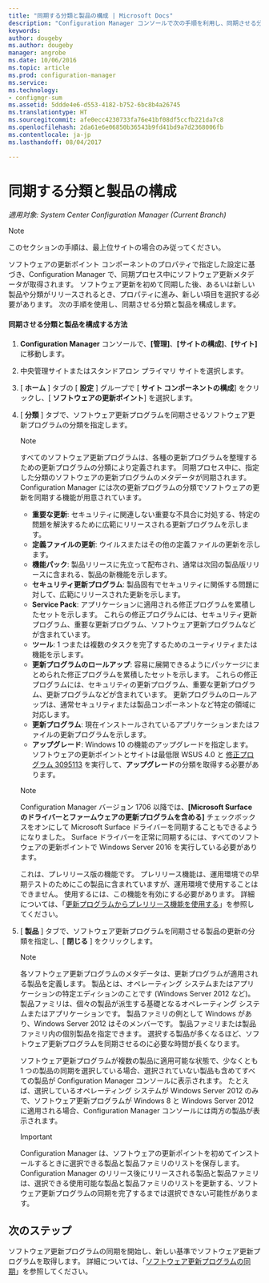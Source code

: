```yaml
---
title: "同期する分類と製品の構成 | Microsoft Docs"
description: "Configuration Manager コンソールで次の手順を利用し、同期させる分類と製品を構成します。"
keywords: 
author: dougeby
ms.author: dougeby
manager: angrobe
ms.date: 10/06/2016
ms.topic: article
ms.prod: configuration-manager
ms.service: 
ms.technology:
- configmgr-sum
ms.assetid: 5ddde4e6-d553-4182-b752-6bc8b4a26745
ms.translationtype: HT
ms.sourcegitcommit: afe0ecc4230733fa76e41bf08df5ccfb221da7c8
ms.openlocfilehash: 2da61e6e06850b36543b9fd41bd9a7d2368006fb
ms.contentlocale: ja-jp
ms.lasthandoff: 08/04/2017

---
```

#  <a name="configure-classifications-and-products-to-synchronize"></a>同期する分類と製品の構成  

*適用対象: System Center Configuration Manager (Current Branch)*


> [!NOTE]  
>  このセクションの手順は、最上位サイトの場合のみ従ってください。  

 ソフトウェアの更新ポイント コンポーネントのプロパティで指定した設定に基づき、Configuration Manager で、同期プロセス中にソフトウェア更新メタデータが取得されます。 ソフトウェア更新を初めて同期した後、あるいは新しい製品や分類がリリースされるとき、プロパティに進み、新しい項目を選択する必要があります。 次の手順を使用し、同期させる分類と製品を構成します。  

#### <a name="to-configure-classifications-and-products-to-synchronize"></a>同期させる分類と製品を構成する方法  

1.  **Configuration Manager** コンソールで、**[管理]**、**[サイトの構成]**、**[サイト]** に移動します。

2. 中央管理サイトまたはスタンドアロン プライマリ サイトを選択します。  

3.  [ **ホーム** ] タブの [ **設定** ] グループで [ **サイト コンポーネントの構成**] をクリックし、[ **ソフトウェアの更新ポイント**] を選択します。

4.  [ **分類** ] タブで、ソフトウェア更新プログラムを同期させるソフトウェア更新プログラムの分類を指定します。  

    > [!NOTE]  
    >  すべてのソフトウェア更新プログラムは、各種の更新プログラムを整理するための更新プログラムの分類により定義されます。 同期プロセス中に、指定した分類のソフトウェアの更新プログラムのメタデータが同期されます。 Configuration Manager には次の更新プログラムの分類でソフトウェアの更新を同期する機能が用意されています。  
    >   
    > - **重要な更新**: セキュリティに関連しない重要な不具合に対処する、特定の問題を解決するために広範にリリースされる更新プログラムを示します。  
    > - **定義ファイルの更新**: ウイルスまたはその他の定義ファイルの更新を示します。  
    > - **機能パック**: 製品リリースに先立って配布され、通常は次回の製品版リリースに含まれる、製品の新機能を示します。  
    > - **セキュリティ更新プログラム**: 製品固有でセキュリティに関係する問題に対して、広範にリリースされた更新を示します。  
    > - **Service Pack**: アプリケーションに適用される修正プログラムを累積したセットを示します。 これらの修正プログラムには、セキュリティ更新プログラム、重要な更新プログラム、ソフトウェア更新プログラムなどが含まれています。  
    > - **ツール**: 1 つまたは複数のタスクを完了するためのユーティリティまたは機能を示します。  
    > - **更新プログラムのロールアップ**: 容易に展開できるようにパッケージにまとめられた修正プログラムを累積したセットを示します。 これらの修正プログラムには、セキュリティの更新プログラム、重要な更新プログラム、更新プログラムなどが含まれています。 更新プログラムのロールアップは、通常セキュリティまたは製品コンポーネントなど特定の領域に対応します。  
    > - **更新プログラム**: 現在インストールされているアプリケーションまたはファイルの更新プログラムを示します。  
    > - **アップグレード**: Windows 10 の機能のアップグレードを指定します。 ソフトウェアの更新ポイントとサイトは最低限 WSUS 4.0 と [修正プログラム 3095113](https://support.microsoft.com/kb/3095113) を実行して、**アップグレード**の分類を取得する必要があります。    
    >       

    > [!NOTE]    
    > Configuration Manager バージョン 1706 以降では、**[Microsoft Surface のドライバーとファームウェアの更新プログラムを含める]** チェックボックスをオンにして Microsoft Surface ドライバーを同期することもできるようになりました。 Surface ドライバーを正常に同期するには、すべてのソフトウェアの更新ポイントで Windows Server 2016 を実行している必要があります。     
    >    
    > これは、プレリリース版の機能です。 プレリリース機能は、運用環境での早期テストのためにこの製品に含まれていますが、運用環境で使用することはできません。 使用するには、この機能を有効にする必要があります。 詳細については、「[更新プログラムからプレリリース機能を使用する](https://docs.microsoft.com/sccm/core/servers/manage/install-in-console-updates#bkmk_prerelease)」を参照してください。

5.  [ **製品** ] タブで、ソフトウェア更新プログラムを同期させる製品の更新の分類を指定し、[ **閉じる** ] をクリックします。  

    > [!NOTE]  
    >  各ソフトウェア更新プログラムのメタデータは、更新プログラムが適用される製品を定義します。 製品とは、オペレーティング システムまたはアプリケーションの特定エディションのことです (Windows Server 2012 など)。 製品ファミリは、個々の製品が派生する基礎となるオペレーティング システムまたはアプリケーションです。 製品ファミリの例として Windows があり、Windows Server 2012 はそのメンバーです。 製品ファミリまたは製品ファミリ内の個別製品を指定できます。 選択する製品が多くなるほど、ソフトウェア更新プログラムを同期させるのに必要な時間が長くなります。  
    >   
    >  ソフトウェア更新プログラムが複数の製品に適用可能な状態で、少なくとも 1 つの製品の同期を選択している場合、選択されていない製品も含めてすべての製品が Configuration Manager コンソールに表示されます。 たとえば、選択しているオペレーティング システムが Windows Server 2012 のみで、ソフトウェア更新プログラムが Windows 8 と Windows Server 2012 に適用される場合、Configuration Manager コンソールには両方の製品が表示されます。  

    > [!IMPORTANT]  
    >  Configuration Manager は、ソフトウェアの更新ポイントを初めてインストールするときに選択できる製品と製品ファミリのリストを保存します。 Configuration Manager のリリース後にリリースされる製品と製品ファミリは、選択できる使用可能な製品と製品ファミリのリストを更新する、ソフトウェア更新プログラムの同期を完了するまでは選択できない可能性があります。  

## <a name="next-steps"></a>次のステップ
ソフトウェア更新プログラムの同期を開始し、新しい基準でソフトウェア更新プログラムを取得します。 詳細については、「[ソフトウェア更新プログラムの同期](synchronize-software-updates.md)」を参照してください。

